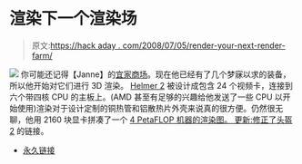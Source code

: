 # 渲染下一个渲染场

> 原文:[https://hack aday . com/2008/07/05/render-your-next-render-farm/](https://hackaday.com/2008/07/05/render-your-next-render-farm/)

![](../Images/20ecf27f0e65065876002c3dd4ae9c8d.png)
你可能还记得【Janne】的[宜家商场](http://www.hackaday.com/2008/04/23/24-core-ikea-cluster/)。现在他已经有了几个梦寐以求的装备，所以他开始对它们进行 3D 渲染。 [Helmer 2](http://helmer2.sfe.se/) 被设计成包含 24 个视频卡，连接到六个带四核 CPU 的主板上。(AMD 甚至有足够的兴趣给他发送了一些 CPU 以开始使用)渲染对于设计定制的铜热管和铝散热片外壳来说真的很方便。仍然很无聊，他用 2160 块显卡拼凑了一个 [4 PetaFLOP 机器的渲染图。
更新:修正了](http://helmer3.sfe.se/)[头盔 2](http://helmer2.sfe.se/) 的链接。

*   [永久链接](http://helmer2.sfe.se/)